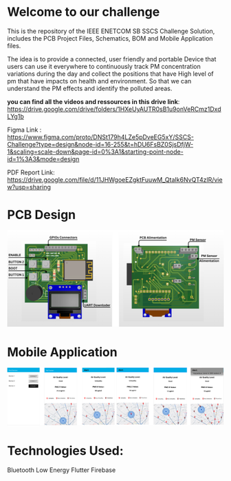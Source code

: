 # Welcome to our challenge
This is the repository of the IEEE ENETCOM SB SSCS Challenge Solution, includes the PCB Project Files, Schematics, BOM and Mobile Application files.

The idea is to provide a connected, user friendly and portable Device that users can use it everywhere to continuously track PM concentration variations during the day and collect the positions that have High level of pm that have impacts on health and environment. So that we can understand the PM effects and identify the polluted areas.

**you can find all the videos and ressources in this drive link**: https://drive.google.com/drive/folders/1HXeUyAUTR0sB1u9onVeRCmz1DxdLYg1b

Figma Link : https://www.figma.com/proto/DNSt179h4LZe5pDveEG5xY/SSCS-Challenge?type=design&node-id=16-255&t=hDU6FsBZ0SjsDfjW-1&scaling=scale-down&page-id=0%3A1&starting-point-node-id=1%3A3&mode=design

PDF Report Link: 
https://drive.google.com/file/d/11JHWgoeEZgktFuuwM_QtaIk6NvQT4zlR/view?usp=sharing

# PCB Design
<div>
  <img src="Images/PCB.png" alt="PCB DESIGN" width="1000">
</div>


# Mobile Application
<div>
  <img src="Images/MAppScreens.png" alt="PCB DESIGN" width="1000">
</div>

# Technologies Used:
Bluetooth Low Energy
Flutter
Firebase 


